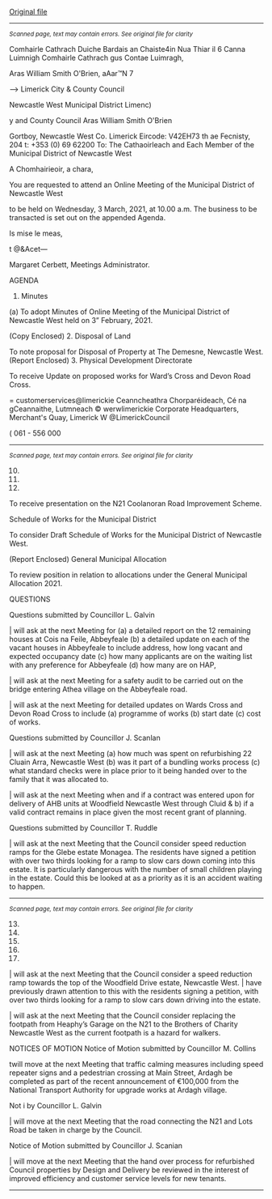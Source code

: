 [Original file](https://www.limerick.ie/sites/default/files/media/documents/2021-03/00-2021-03-03-agenda.pdf)

---
*<small>Scanned page, text may contain errors. See original file for clarity</small>*  

Comhairle Cathrach Duiche Bardais an Chaiste4in Nua Thiar
il 6 Canna Luimnigh Comhairle Cathrach gus Contae Luimragh,

Aras William Smith O'Brien,
aAar™N 7

—> Limerick City
& County Council

Newcastle West Municipal District
Limenc)

y and County Council
Aras William Smith O'Brien

Gortboy,
Newcastle West
Co. Limerick
Eircode: V42EH73
th
ae Fecnisty, 204 t: +353 (0) 69 62200
To: The Cathaoirleach and Each Member of the Municipal District of Newcastle West

A Chomhairieoir, a chara,

You are requested to attend an Online Meeting of the Municipal District of Newcastle West

to be held on Wednesday, 3 March, 2021, at 10.00 a.m. The business to be transacted is
set out on the appended Agenda.

Is mise le meas,

t @&Acet—

Margaret Cerbett,
Meetings Administrator.

AGENDA

1. Minutes

(a) To adopt Minutes of Online Meeting of the Municipal District of Newcastle West held
on 3” February, 2021.

(Copy Enclosed)
2. Disposal of Land

To note proposal for Disposal of Property at The Demesne, Newcastle West.
(Report Enclosed)
3. Physical Development Directorate

To receive Update on proposed works for Ward’s Cross and Devon Road Cross.

= customerservices@limerickie
Ceanncheathra Chorparéideach, Cé na gCeannaithe, Lutmneach © werwlimerickie
Corporate Headquarters, Merchant's Quay, Limerick W @LimerickCouncil

( 061 - 556 000


---
*<small>Scanned page, text may contain errors. See original file for clarity</small>*  

10.

11.

12.

To receive presentation on the N21 Coolanoran Road Improvement Scheme.

Schedule of Works for the Municipal District

To consider Draft Schedule of Works for the Municipal District of Newcastle West.

(Report Enclosed)
General Municipal Allocation

To review position in relation to allocations under the General Municipal Allocation
2021.

QUESTIONS

Questions submitted by Councillor L. Galvin

| will ask at the next Meeting for (a) a detailed report on the 12 remaining houses at
Cois na Feile, Abbeyfeale (b) a detailed update on each of the vacant houses in
Abbeyfeale to include address, how long vacant and expected occupancy date (c)
how many applicants are on the waiting list with any preference for Abbeyfeale (d)
how many are on HAP,

| will ask at the next Meeting for a safety audit to be carried out on the bridge
entering Athea village on the Abbeyfeale road.

| will ask at the next Meeting for detailed updates on Wards Cross and Devon Road
Cross to include (a) programme of works (b) start date (c) cost of works.

Questions submitted by Councillor J. Scanlan

| will ask at the next Meeting (a) how much was spent on refurbishing 22 Cluain Arra,
Newcastle West (b) was it part of a bundling works process (c) what standard checks
were in place prior to it being handed over to the family that it was allocated to.

| will ask at the next Meeting when and if a contract was entered upon for delivery
of AHB units at Woodfield Newcastle West through Cluid & b) if a valid contract
remains in place given the most recent grant of planning.

Questions submitted by Councillor T. Ruddle

| will ask at the next Meeting that the Council consider speed reduction ramps for
the Glebe estate Monagea. The residents have signed a petition with over two thirds
looking for a ramp to slow cars down coming into this estate. It is particularly
dangerous with the number of small children playing in the estate. Could this be
looked at as a priority as it is an accident waiting to happen.


---
*<small>Scanned page, text may contain errors. See original file for clarity</small>*  

13.

14.

15.

16.

17.

| will ask at the next Meeting that the Council consider a speed reduction ramp
towards the top of the Woodfield Drive estate, Newcastle West. | have previously
drawn attention to this with the residents signing a petition, with over two thirds
looking for a ramp to slow cars down driving into the estate.

| will ask at the next Meeting that the Council consider replacing the footpath from
Heaphy’s Garage on the N21 to the Brothers of Charity Newcastle West as the current
footpath is a hazard for walkers.

NOTICES OF MOTION
Notice of Motion submitted by Councillor M. Collins

twill move at the next Meeting that traffic calming measures including speed repeater
signs and a pedestrian crossing at Main Street, Ardagh be completed as part of the
recent announcement of €100,000 from the National Transport Authority for upgrade
works at Ardagh village.

Not i by Councillor L. Galvin

| will move at the next Meeting that the road connecting the N21 and Lots Road be
taken in charge by the Council.

Notice of Motion submitted by Councillor J. Scanian

| will move at the next Meeting that the hand over process for refurbished Council
properties by Design and Delivery be reviewed in the interest of improved efficiency
and customer service levels for new tenants.


---
